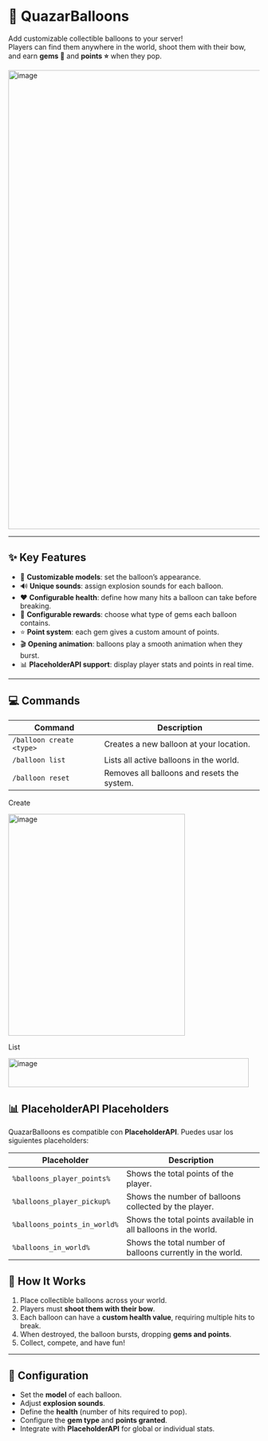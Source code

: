 # 🎈 QuazarBalloons

Add customizable collectible balloons to your server!  
Players can find them anywhere in the world, shoot them with their bow, and earn **gems 💎** and **points ⭐** when they pop.  

<img width="1005" height="919" alt="image" src="https://github.com/user-attachments/assets/4c4ec233-3640-4b50-a7ac-74d928b37e5f" />


---

## ✨ Key Features

- 🎨 **Customizable models**: set the balloon’s appearance.  
- 🔊 **Unique sounds**: assign explosion sounds for each balloon.  
- ❤️ **Configurable health**: define how many hits a balloon can take before breaking.  
- 💎 **Configurable rewards**: choose what type of gems each balloon contains.  
- ⭐ **Point system**: each gem gives a custom amount of points.
- 🎬 **Opening animation**: balloons play a smooth animation when they burst.  
- 📊 **PlaceholderAPI support**: display player stats and points in real time.  

---
## 💻 Commands

| Command | Description |
|---------|-------------|
| `/balloon create <type>` | Creates a new balloon at your location. |
| `/balloon list` | Lists all active balloons in the world. |
| `/balloon reset` | Removes all balloons and resets the system. |

Create

<img width="354" height="444" alt="image" src="https://github.com/user-attachments/assets/7d702bc2-8e7e-4f2e-b9a6-5821c4ff2ec4" />

List

<img width="482" height="58" alt="image" src="https://github.com/user-attachments/assets/89efe947-74f9-41ee-8ad5-1ce591802d3d" />

## 📊 PlaceholderAPI Placeholders

QuazarBalloons es compatible con **PlaceholderAPI**. Puedes usar los siguientes placeholders:

| Placeholder | Description |
|-------------|-------------|
| `%balloons_player_points%` | Shows the total points of the player. |
| `%balloons_player_pickup%` | Shows the number of balloons collected by the player. |
| `%balloons_points_in_world%` | Shows the total points available in all balloons in the world. |
| `%balloons_in_world%` | Shows the total number of balloons currently in the world. |


## 🚀 How It Works

1. Place collectible balloons across your world.  
2. Players must **shoot them with their bow**.  
3. Each balloon can have a **custom health value**, requiring multiple hits to break.  
4. When destroyed, the balloon bursts, dropping **gems and points**.  
5. Collect, compete, and have fun!  

---

## 🔧 Configuration

- Set the **model** of each balloon.  
- Adjust **explosion sounds**.  
- Define the **health** (number of hits required to pop).  
- Configure the **gem type** and **points granted**.  
- Integrate with **PlaceholderAPI** for global or individual stats.  

